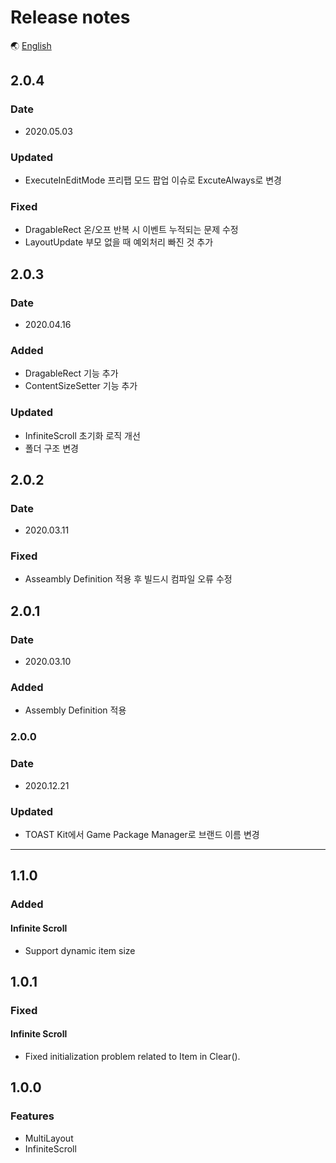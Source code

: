 # Release notes

🌏 [English](ReleaseNotes.en.md)

## 2.0.4

### Date

* 2020.05.03

### Updated
* ExecuteInEditMode 프리팹 모드 팝업 이슈로 ExcuteAlways로 변경

### Fixed
* DragableRect 온/오프 반복 시 이벤트 누적되는 문제 수정
* LayoutUpdate 부모 없을 때 예외처리 빠진 것 추가

## 2.0.3

### Date

* 2020.04.16

### Added
* DragableRect 기능 추가
* ContentSizeSetter 기능 추가

### Updated
* InfiniteScroll 초기화 로직 개선
* 폴더 구조 변경

## 2.0.2

### Date

* 2020.03.11

### Fixed

* Asseambly Definition 적용 후 빌드시 컴파일 오류 수정

## 2.0.1

### Date

* 2020.03.10

### Added

* Assembly Definition 적용

### 2.0.0

### Date

* 2020.12.21

### Updated

* TOAST Kit에서 Game Package Manager로 브랜드 이름 변경

---

## 1.1.0

### Added

#### Infinite Scroll

* Support dynamic item size

## 1.0.1

### Fixed

#### Infinite Scroll

* Fixed initialization problem related to Item in Clear().

## 1.0.0

### Features

* MultiLayout
* InfiniteScroll